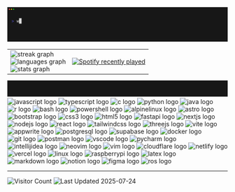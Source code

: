 <img src="./public/intro.gif" alt="introduction in terminal gif" />

<table>
  <tr>
    <td>
      <img src="https://github-readme-streak-stats-tawny-kappa.vercel.app/?user=Wavefire5201&locale=en&mode=daily&theme=dark&hide_border=true&border_radius=5&order=3" height="150" alt="streak graph"  />
      <br>
      <img src="https://github-readme-stats.vercel.app/api/top-langs?username=Wavefire5201&locale=en&hide_title=true&layout=compact&card_width=320&langs_count=6&theme=dark&hide_border=true&order=2" height="150" alt="languages graph"  />
      <br>
      <img src="https://github-readme-stats.vercel.app/api?username=Wavefire5201&hide_title=true&hide_rank=true&show_icons=true&include_all_commits=true&count_private=true&disable_animations=false&theme=dark&locale=en&hide_border=true&order=1" height="150" alt="stats graph"  />
    </td>
    <td>
      <a href="https://open.spotify.com/user/315pheeltnwploxe5ma35ekl6nhi">
        <img src="https://spotify-recently-played-readme.vercel.app/api?user=315pheeltnwploxe5ma35ekl6nhi&count=8" alt="Spotify recently played"  />
      </a>
    </td>
  </tr>
</table>

<img src="./public/tech.gif" alt="languages & technologies" />

<div>
  <img src="https://skillicons.dev/icons?i=js" height="30" alt="javascript logo" />
  <img src="https://skillicons.dev/icons?i=ts" height="30" alt="typescript logo" />
  <img src="https://skillicons.dev/icons?i=c" height="30" alt="c logo" />
  <img src="https://skillicons.dev/icons?i=py" height="30" alt="python logo" />
  <img src="https://skillicons.dev/icons?i=java" height="30" alt="java logo" />
  <img src="https://skillicons.dev/icons?i=r" height="30" alt="r logo" />
  <img src="https://skillicons.dev/icons?i=bash" height="30" alt="bash logo" />
  <img src="https://skillicons.dev/icons?i=powershell" height="30" alt="powershell logo" />
  <img src="https://skillicons.dev/icons?i=alpinejs" height="30" alt="alpinelinux logo" />
  <img src="https://skillicons.dev/icons?i=astro" height="30" alt="astro logo" />
  <img src="https://skillicons.dev/icons?i=bootstrap" height="30" alt="bootstrap logo" />
  <img src="https://skillicons.dev/icons?i=css" height="30" alt="css3 logo" />
  <img src="https://skillicons.dev/icons?i=html" height="30" alt="html5 logo" />
  <img src="https://skillicons.dev/icons?i=fastapi" height="30" alt="fastapi logo" />
  <img src="https://skillicons.dev/icons?i=nextjs" height="30" alt="nextjs logo" />
  <img src="https://skillicons.dev/icons?i=nodejs" height="30" alt="nodejs logo" />
  <img src="https://skillicons.dev/icons?i=react" height="30" alt="react logo" />
  <img src="https://skillicons.dev/icons?i=tailwind" height="30" alt="tailwindcss logo" />
  <img src="https://skillicons.dev/icons?i=threejs" height="30" alt="threejs logo" />
  <img src="https://skillicons.dev/icons?i=vite" height="30" alt="vite logo" />
  <img src="https://skillicons.dev/icons?i=appwrite" height="30" alt="appwrite logo" />
  <img src="https://skillicons.dev/icons?i=postgres" height="30" alt="postgresql logo" />
  <img src="https://skillicons.dev/icons?i=supabase" height="30" alt="supabase logo" />
  <img src="https://skillicons.dev/icons?i=docker" height="30" alt="docker logo" />
  <img src="https://skillicons.dev/icons?i=git" height="30" alt="git logo" />
  <img src="https://skillicons.dev/icons?i=postman" height="30" alt="postman logo" />
  <img src="https://skillicons.dev/icons?i=vscode" height="30" alt="vscode logo" />
  <img src="https://skillicons.dev/icons?i=pycharm" height="30" alt="pycharm logo" />
  <img src="https://skillicons.dev/icons?i=idea" height="30" alt="intellijidea logo" />
  <img src="https://skillicons.dev/icons?i=neovim" height="30" alt="neovim logo" />
  <img src="https://skillicons.dev/icons?i=vim" height="30" alt="vim logo" />
  <img src="https://skillicons.dev/icons?i=cloudflare" height="30" alt="cloudflare logo" />
  <img src="https://skillicons.dev/icons?i=netlify" height="30" alt="netlify logo" />
  <img src="https://skillicons.dev/icons?i=vercel" height="30" alt="vercel logo" />
  <img src="https://skillicons.dev/icons?i=linux" height="30" alt="linux logo" />
  <img src="https://skillicons.dev/icons?i=raspberrypi" height="30" alt="raspberrypi logo" />
  <img src="https://skillicons.dev/icons?i=latex" height="30" alt="latex logo" />
  <img src="https://skillicons.dev/icons?i=md" height="30" alt="markdown logo" />
  <img src="https://skillicons.dev/icons?i=notion" height="30" alt="notion logo" />
  <img src="https://skillicons.dev/icons?i=figma" height="30" alt="figma logo" />
  <img src="https://skillicons.dev/icons?i=ros" height="30" alt="ros logo" />
</div>

---

![Visitor Count](https://komarev.com/ghpvc/?username=Wavefire5201&style=flat&color=blue&label=Visitors)
![Last Updated 2025-07-24](https://img.shields.io/badge/Last%20Updated-2025--07--24-00c670?style=flat)
